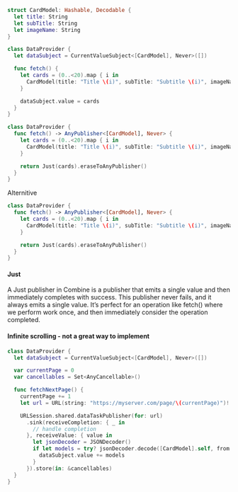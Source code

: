 ```swift
struct CardModel: Hashable, Decodable {
  let title: String
  let subTitle: String
  let imageName: String
}

class DataProvider {
  let dataSubject = CurrentValueSubject<[CardModel], Never>([])

  func fetch() {
    let cards = (0..<20).map { i in
      CardModel(title: "Title \(i)", subTitle: "Subtitle \(i)", imageName: "image_\(i)")
    }

    dataSubject.value = cards
  }
}
```

```swift
class DataProvider {
  func fetch() -> AnyPublisher<[CardModel], Never> {
    let cards = (0..<20).map { i in
      CardModel(title: "Title \(i)", subTitle: "Subtitle \(i)", imageName: "image_\(i)")
    }

    return Just(cards).eraseToAnyPublisher()
  }
}
```



Alternitive 

```swift
class DataProvider {
  func fetch() -> AnyPublisher<[CardModel], Never> {
    let cards = (0..<20).map { i in
      CardModel(title: "Title \(i)", subTitle: "Subtitle \(i)", imageName: "image_\(i)")
    }

    return Just(cards).eraseToAnyPublisher()
  }
}
```

#### Just 

A Just publisher in Combine is a publisher that emits a single value and then immediately completes with success. This publisher never fails, and it always emits a single value. It’s perfect for an operation like fetch() where we perform work once, and then immediately consider the operation completed.

#### Infinite scrolling - not a great way to implement 

```swift
class DataProvider {
  let dataSubject = CurrentValueSubject<[CardModel], Never>([])

  var currentPage = 0
  var cancellables = Set<AnyCancellable>()

  func fetchNextPage() {
    currentPage += 1
    let url = URL(string: "https://myserver.com/page/\(currentPage)")!

    URLSession.shared.dataTaskPublisher(for: url)
      .sink(receiveCompletion: { _ in
        // handle completion
      }, receiveValue: { value in
        let jsonDecoder = JSONDecoder()
        if let models = try? jsonDecoder.decode([CardModel].self, from: value.data) {
          dataSubject.value += models
        }
      }).store(in: &cancellables)
  }
}
```

